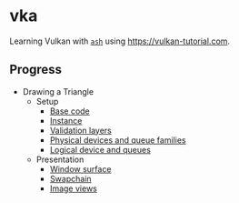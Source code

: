 # vka

Learning Vulkan with [`ash`](https://github.com/MaikKlein/ash) using https://vulkan-tutorial.com.

Progress
---
- Drawing a Triangle
  - Setup
    - [Base code](https://github.com/al-jshen/vka/blob/4560023e3144840d33c5cfc0a177a11095535e03/src/main.rs)
    - [Instance](https://github.com/al-jshen/vka/blob/95931de5a2702d7e96ec1d4a758a6be7dc308484/src/main.rs)
    - [Validation layers](https://github.com/al-jshen/vka/blob/8eb4158a26213f129310723bf64286be2f896940/src/main.rs)
    - [Physical devices and queue families](https://github.com/al-jshen/vka/blob/dbc09b4db3c7cdc78bc065c910331eb043f7fe1c/src/main.rs)
    - [Logical device and queues](https://github.com/al-jshen/vka/blob/4f9a523d47d40282d43d3ea528f82756a29a04aa/src/main.rs)
  - Presentation
    - [Window surface](https://github.com/al-jshen/vka/blob/d1c394defc53eb6c581786602daa80879cdc918e/src/main.rs)
    - [Swapchain](https://github.com/al-jshen/vka/blob/a585abefde93c5ea4d60fe4bbfe9e2a23e713e7e/src/main.rs)
    - [Image views](https://github.com/al-jshen/vka/blob/e7559545a809c680c9adf9d653e309d725c195d1/src/main.rs)
